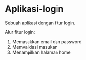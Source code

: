 # Aplikasi-login
Sebuah aplikasi dengan fitur login.

Alur fitur login:
1. Memasukkan email dan password
2. Memvalidasi masukan
3. Menampilkan halaman home
